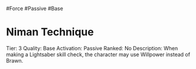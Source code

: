 #Force 
#Passive 
#Base 


# Niman Technique
Tier: 3
Quality: Base
Activation: Passive
Ranked: No
Description: When making a Lightsaber skill check, the character may use Willpower instead of Brawn.